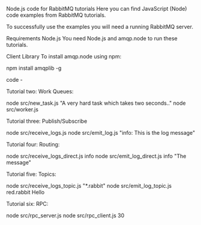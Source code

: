 Node.js code for RabbitMQ tutorials
Here you can find JavaScript (Node) code examples from RabbitMQ tutorials.

To successfully use the examples you will need a running RabbitMQ server.

Requirements
Node.js
You need Node.js and amqp.node to run these tutorials.

Client Library
To install amqp.node using npm:

npm install amqplib -g

code -

Tutorial two: Work Queues:

node src/new_task.js "A very hard task which takes two seconds.."
node src/worker.js

Tutorial three: Publish/Subscribe

node src/receive_logs.js
node src/emit_log.js "info: This is the log message"

Tutorial four: Routing:

node src/receive_logs_direct.js info
node src/emit_log_direct.js info "The message"

Tutorial five: Topics:

node src/receive_logs_topic.js "*.rabbit"
node src/emit_log_topic.js red.rabbit Hello

Tutorial six: RPC:

node src/rpc_server.js
node src/rpc_client.js 30